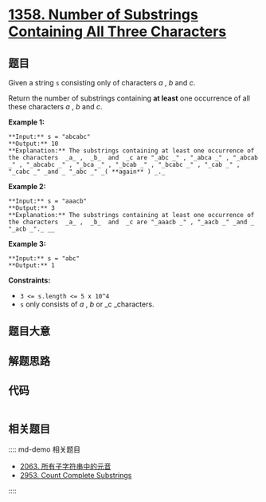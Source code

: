 # [1358. Number of Substrings Containing All Three Characters](https://leetcode.com/problems/number-of-substrings-containing-all-three-characters)

## 题目

Given a string `s` consisting only of characters _a_ , _b_ and _c_.

Return the number of substrings containing **at least**  one occurrence of all
these characters _a_ , _b_ and _c_.



**Example 1:**

    
    
    **Input:** s = "abcabc"
    **Output:** 10
    **Explanation:** The substrings containing at least one occurrence of the characters  _a_ ,  _b_  and  _c are "_abc _" , "_abca _" , "_abcab _" , "_abcabc _" , "_bca _" , "_bcab _" , "_bcabc _" , "_cab _" , "_cabc _" _and _ "_abc _" _( **again** ) _._
    

**Example 2:**

    
    
    **Input:** s = "aaacb"
    **Output:** 3
    **Explanation:** The substrings containing at least one occurrence of the characters  _a_ ,  _b_  and  _c are "_aaacb _" , "_aacb _" _and _ "_acb _"._ __
    

**Example 3:**

    
    
    **Input:** s = "abc"
    **Output:** 1
    



**Constraints:**

  * `3 <= s.length <= 5 x 10^4`
  * `s` only consists of  _a_ , _b_ or _c  _characters.


## 题目大意

## 解题思路

## 代码

```javascript

```

## 相关题目

:::: md-demo 相关题目
- [2063. 所有子字符串中的元音](https://leetcode.com/problems/vowels-of-all-substrings)
- [2953. Count Complete Substrings](https://leetcode.com/problems/count-complete-substrings)

::::
